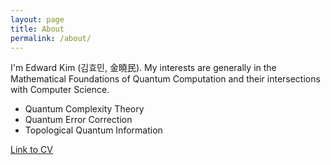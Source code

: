 ```yaml
---
layout: page
title: About
permalink: /about/
---
```


 I'm Edward Kim (김효민, 金曉民). My interests are generally in the Mathematical Foundations of Quantum Computation and their intersections with Computer Science.

  * Quantum Complexity Theory
  * Quantum Error Correction
  * Topological Quantum Information  

  [Link to CV](https://github.com/ekim1919/CV/blob/master/current/EdwardKimCV.pdf)
